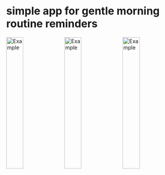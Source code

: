 <h1>simple app for gentle morning routine reminders</h1>


<div class"mb-3">
  <img src="https://user-images.githubusercontent.com/62800476/95312486-cfe3a100-08b0-11eb-9fcc-26c5e051a6e2.png"  alt="Example" width="30%" height="30%">
  <img src="https://user-images.githubusercontent.com/62800476/95312457-c65a3900-08b0-11eb-8127-0d0b21324fc3.png"  alt="Example" width="30%" height="30%">
  <img src="https://user-images.githubusercontent.com/62800476/95312490-d114ce00-08b0-11eb-9d95-8d7cdd723928.png"  alt="Example" width="30%" height="30%">
</div>


